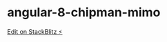 # angular-8-chipman-mimo

[Edit on StackBlitz ⚡️](https://stackblitz.com/edit/angular-8-chipman-mimo)